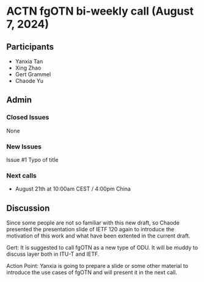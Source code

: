 # ACTN fgOTN bi-weekly call (August 7, 2024)

## Participants
- Yanxia Tan
- Xing Zhao
- Gert Grammel
- Chaode Yu

## Admin

### Closed Issues

None

### New Issues

Issue #1 Typo of title

### Next calls

- August 21th at 10:00am CEST / 4:00pm China

## Discussion

Since some people are not so familiar with this new draft, so Chaode presented the presentation slide of IETF 120 again to introduce the motivation of this work and what have been extented in the current draft.

Gert: It is suggested to call fgOTN as a new type of ODU. It will be muddy to discuss layer both in ITU-T and IETF.

Action Point:
Yanxia is going to prepare a slide or some other material to introduce the use cases of fgOTN and will present it in the next call.
